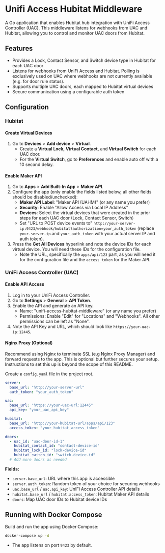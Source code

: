 # Unifi Access Hubitat Middleware

A Go application that enables Hubitat hub integration with UniFi Access Controller (UAC). 
This middleware listens for webhooks from UAC and Hubitat, allowing you to control and monitor UAC doors from Hubitat.

## Features

- Provides a Lock, Contact Sensor, and Switch device type in Hubitat for each UAC door
- Listens for webhooks from UniFi Access and Hubitat. Polling is exclusively used on UAC where webhooks are not currently available (e.g. for door rule status).
- Supports multiple UAC doors, each mapped to Hubitat virtual devices
- Secure communication using a configurable auth token

## Configuration

### Hubitat

#### Create Virtual Devices
1. Go to **Devices** > **Add device** > **Virtual**.
    - Create a **Virtual Lock**, **Virtual Contact**, and **Virtual Switch** for each UAC door.
    - For the **Virtual Switch**, go to **Preferences** and enable auto off with a 10 second delay.

#### Enable Maker API
1. Go to **Apps** > **Add Built-In App** > **Maker API**.
2. Configure the app (only enable the fields listed below, all other fields should be disabled/unchecked):
    -  **Maker API Label**: "Maker API (UAHM)" (or any name you prefer)
    -  **Security**: Enable "Allow Access via Local IP Address"
    - **Devices**: Select the virtual devices that were created in the prior steps for each UAC door (Lock, Contact Sensor, Switch)
    - Set "URL to POST device events to" `http://your-server-ip:9423/webhook/hubitat?authorization=your_auth_token` (replace `your-server-ip` and `your_auth_token` with your actual server IP and auth token).
3. Press the **Get All Devices** hyperlink and note the device IDs for each virtual device. You will need these IDs for the configuration file.
    - Note the URL, specifically the `apps/api/123` part, as you will need it for the configuration file and the `access_token` for the Maker API.

### UniFi Access Controller (UAC)
#### Enable API Access
1. Log in to your UniFi Access Controller.
2. Go to **Settings** > **General** > **API Token**.
3. Enable the API and generate an API key.
   - Name: "unifi-access-hubitat-middleware" (or any name you prefer)
   - Permissions: Enable "Edit" for "Locations" and "Webhooks". All other permissions can be left as "None".
4. Note the API Key and URL, which should look like `https://your-uac-ip:12445`.


#### Nginx Proxy (Optional)
Recommend using Nginx to terminate SSL (e.g Nginx Proxy Manager) and forward requests to the app. 
This is optional but further secures your setup. Instructions to set this up is beyond the scope of this README.

Create a `config.yaml` file in the project root.

```yaml
server:
  base_url: "http://your-server-url"
  auth_token: "your_auth_token"

uac:
  base_url: "https://your-uac-url:12445"
  api_key: "your_uac_api_key"

hubitat:
  base_url: "http://your-hubitat-url/apps/api/123"
  access_token: "your_hubitat_access_token"

doors:
  - uac_id: "uac-door-id-1"
    hubitat_contact_id: "contact-device-id"
    hubitat_lock_id: "lock-device-id"
    hubitat_switch_id: "switch-device-id"
  # Add more doors as needed
```

**Fields:**
- `server.base_url`: URL where this app is accessible
- `server.auth_token`: Random token of your choice for securing webhooks
- `uac.base_url` / `uac.api_key`: UniFi Access Controller API details
- `hubitat.base_url` / `hubitat.access_token`: Hubitat Maker API details
- `doors`: Map UAC door IDs to Hubitat device IDs


## Running with Docker Compose

Build and run the app using Docker Compose:

```sh
docker-compose up -d
```

- The app listens on port `9423` by default.


